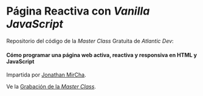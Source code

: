# Página Reactiva con _Vanilla JavaScript_

Repositorio del código de la _Master Class_ Gratuita de _Atlantic Dev_:

#### Cómo programar una página web activa, reactiva y responsiva en HTML y JavaScript

Impartida por [Jonathan MirCha](https://jonmircha.com).

Ve la [Grabación de la _Master Class_](https://www.youtube.com/watch?v=yTsjAxsHzMY).
